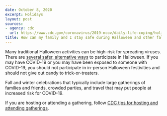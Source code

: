 ```yaml
---
date: October 8, 2020
excerpt: Holidays
layout: post
sources:
- agency: cdc
  url: https://www.cdc.gov/coronavirus/2019-ncov/daily-life-coping/holidays.html
title: How can my family and I stay safe during Halloween and other fall and winter holidays?
---
```


Many traditional Halloween activities can be high-risk for spreading viruses. There are [several safer, alternative ways](https://www.cdc.gov/coronavirus/2019-ncov/daily-life-coping/holidays.html#halloween) to participate in Halloween. If you may have COVID-19 or you may have been exposed to someone with COVID-19, you should not participate in in-person Halloween festivities and should not give out candy to trick-or-treaters.

Fall and winter celebrations that typically include large gatherings of families and friends, crowded parties, and travel that may put people at increased risk for COVID-19.

If you are hosting or attending a gathering, follow [CDC tips for hosting and attending gatherings](https://www.cdc.gov/coronavirus/2019-ncov/daily-life-coping/personal-social-activities.html#gatherings).